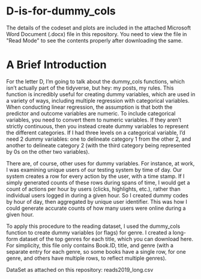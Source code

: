 # D-is-for-dummy_cols

The details of the codeset and plots are included in the attached Microsoft Word Document (.docx) file in this repository. 
You need to view the file in "Read Mode" to see the contents properly after downloading the same.

A Brief Introduction
======================

For the letter D, I’m going to talk about the dummy_cols functions, which isn’t actually part of the tidyverse, but hey: my posts, my rules. This function is incredibly useful for creating dummy variables, which are used in a variety of ways, including multiple regression with categorical variables. When conducting linear regression, the assumption is that both the predictor and outcome variables are numeric. To include categorical variables, you need to convert them to numeric variables. If they aren’t strictly continuous, then you instead create dummy variables to represent the different categories. If I had three levels on a categorical variable, I’d need 2 dummy variables: one to delineate category 1 from the other 2, and another to delineate category 2 (with the third category being represented by 0s on the other two variables).

There are, of course, other uses for dummy variables. For instance, at work, I was examining unique users of our testing system by time of day. Our system creates a row for every action by the user, with a time stamp. If I simply generated counts of these rows during spans of time, I would get a count of actions per hour by users (clicks, highlights, etc.), rather than individual users logged in during a given hour. So I created dummy codes by hour of day, then aggregated by unique user identifier. This was how I could generate accurate counts of how many users were online during a given hour.

To apply this procedure to the reading dataset, I used the dummy_cols function to create dummy variables (or flags) for genre. I created a long-form dataset of the top genres for each title, which you can download here. For simplicity, this file only contains Book.ID, title, and genre (with a separate entry for each genre, so some books have a single row, for one genre, and others have multiple rows, to reflect multiple genres).

DataSet as attached on this repository: reads2019_long.csv
